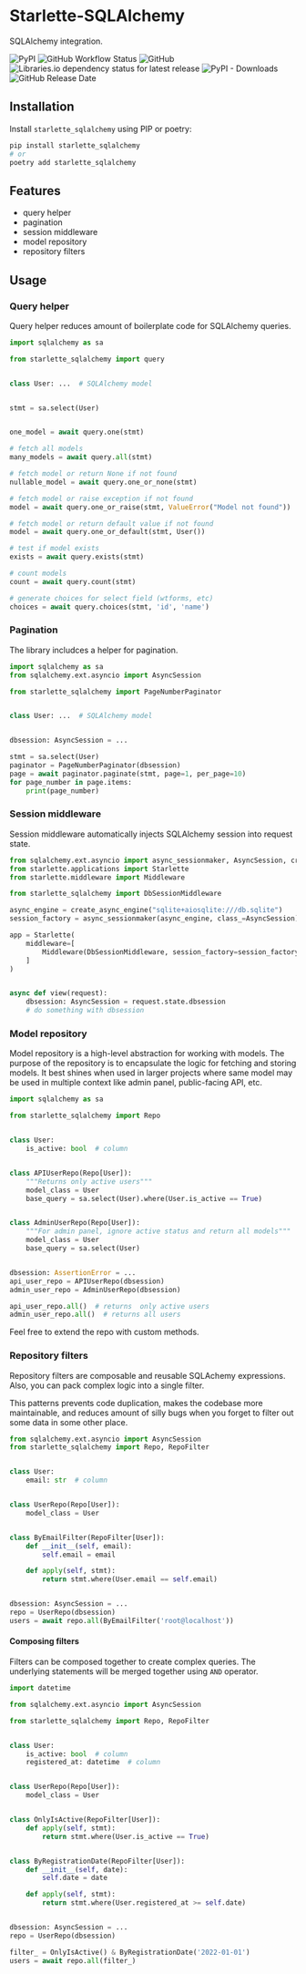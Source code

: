 # Starlette-SQLAlchemy

SQLAlchemy integration.

![PyPI](https://img.shields.io/pypi/v/starlette_sqlalchemy)
![GitHub Workflow Status](https://img.shields.io/github/workflow/status/alex-oleshkevich/starlette_sqlalchemy/Lint)
![GitHub](https://img.shields.io/github/license/alex-oleshkevich/starlette_sqlalchemy)
![Libraries.io dependency status for latest release](https://img.shields.io/librariesio/release/pypi/starlette_sqlalchemy)
![PyPI - Downloads](https://img.shields.io/pypi/dm/starlette_sqlalchemy)
![GitHub Release Date](https://img.shields.io/github/release-date/alex-oleshkevich/starlette_sqlalchemy)

## Installation

Install `starlette_sqlalchemy` using PIP or poetry:

```bash
pip install starlette_sqlalchemy
# or
poetry add starlette_sqlalchemy
```

## Features

- query helper
- pagination
- session middleware
- model repository
- repository filters

## Usage

### Query helper

Query helper reduces amount of boilerplate code for SQLAlchemy queries.

```python
import sqlalchemy as sa

from starlette_sqlalchemy import query


class User: ...  # SQLAlchemy model


stmt = sa.select(User)


one_model = await query.one(stmt)

# fetch all models
many_models = await query.all(stmt)

# fetch model or return None if not found
nullable_model = await query.one_or_none(stmt)

# fetch model or raise exception if not found
model = await query.one_or_raise(stmt, ValueError("Model not found"))

# fetch model or return default value if not found
model = await query.one_or_default(stmt, User())

# test if model exists
exists = await query.exists(stmt)

# count models
count = await query.count(stmt)

# generate choices for select field (wtforms, etc)
choices = await query.choices(stmt, 'id', 'name')
```

### Pagination

The library includces a helper for pagination.

```python
import sqlalchemy as sa
from sqlalchemy.ext.asyncio import AsyncSession

from starlette_sqlalchemy import PageNumberPaginator


class User: ...  # SQLAlchemy model


dbsession: AsyncSession = ...

stmt = sa.select(User)
paginator = PageNumberPaginator(dbsession)
page = await paginator.paginate(stmt, page=1, per_page=10)
for page_number in page.items:
    print(page_number)

```

### Session middleware

Session middleware automatically injects SQLAlchemy session into request state.

```python
from sqlalchemy.ext.asyncio import async_sessionmaker, AsyncSession, create_async_engine
from starlette.applications import Starlette
from starlette.middleware import Middleware

from starlette_sqlalchemy import DbSessionMiddleware

async_engine = create_async_engine("sqlite+aiosqlite:///db.sqlite")
session_factory = async_sessionmaker(async_engine, class_=AsyncSession)

app = Starlette(
    middleware=[
        Middleware(DbSessionMiddleware, session_factory=session_factory),
    ]
)


async def view(request):
    dbsession: AsyncSession = request.state.dbsession
    # do something with dbsession
```


### Model repository

Model repository is a high-level abstraction for working with models.
The purpose of the repository is to encapsulate the logic for fetching and storing models.
It best shines when used in larger projects where same model may be used in multiple context
like admin panel, public-facing API, etc.

```python
import sqlalchemy as sa

from starlette_sqlalchemy import Repo


class User:
    is_active: bool  # column


class APIUserRepo(Repo[User]):
    """Returns only active users"""
    model_class = User
    base_query = sa.select(User).where(User.is_active == True)


class AdminUserRepo(Repo[User]):
    """For admin panel, ignore active status and return all models"""
    model_class = User
    base_query = sa.select(User)


dbsession: AssertionError = ...
api_user_repo = APIUserRepo(dbsession)
admin_user_repo = AdminUserRepo(dbsession)

api_user_repo.all()  # returns  only active users
admin_user_repo.all()  # returns all users
```

Feel free to extend the repo with custom methods.


### Repository filters

Repository filters are composable and reusable SQLAchemy expressions.
Also, you can pack complex logic into a single filter.

This patterns prevents code duplication, makes the codebase more maintainable,
and reduces amount of silly bugs when you forget to filter out some data in some other place.

```python
from sqlalchemy.ext.asyncio import AsyncSession
from starlette_sqlalchemy import Repo, RepoFilter


class User:
    email: str  # column


class UserRepo(Repo[User]):
    model_class = User


class ByEmailFilter(RepoFilter[User]):
    def __init__(self, email):
        self.email = email

    def apply(self, stmt):
        return stmt.where(User.email == self.email)


dbsession: AsyncSession = ...
repo = UserRepo(dbsession)
users = await repo.all(ByEmailFilter('root@localhost'))
```

#### Composing filters

Filters can be composed together to create complex queries.
The underlying statements will be merged together using `AND` operator.

```python
import datetime

from sqlalchemy.ext.asyncio import AsyncSession

from starlette_sqlalchemy import Repo, RepoFilter


class User:
    is_active: bool  # column
    registered_at: datetime  # column


class UserRepo(Repo[User]):
    model_class = User


class OnlyIsActive(RepoFilter[User]):
    def apply(self, stmt):
        return stmt.where(User.is_active == True)


class ByRegistrationDate(RepoFilter[User]):
    def __init__(self, date):
        self.date = date

    def apply(self, stmt):
        return stmt.where(User.registered_at >= self.date)


dbsession: AsyncSession = ...
repo = UserRepo(dbsession)

filter_ = OnlyIsActive() & ByRegistrationDate('2022-01-01')
users = await repo.all(filter_)
```
